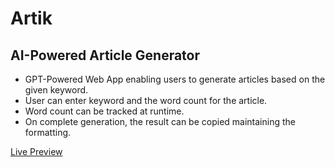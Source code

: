 <h1>Artik</h1>
<h2>AI-Powered Article Generator</h2>

- GPT-Powered Web App enabling users to generate articles based on the given keyword.
- User can enter keyword and the word count for the article.
- Word count can be tracked at runtime.
- On complete generation, the result can be copied maintaining the formatting.

<a href="https://artik.vercel.app/">Live Preview</a>
